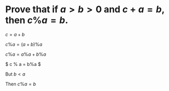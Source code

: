 # Prove that if $a > b > 0$ and $c + a = b$, then $c \% a = b$.

$c = a + b$

$c \% a = (a+b) \% a$

$c \% a = a \% a + b \% a$

$ c \% a = b\%a $

But $b \lt a$

Then $c \% a = b$
